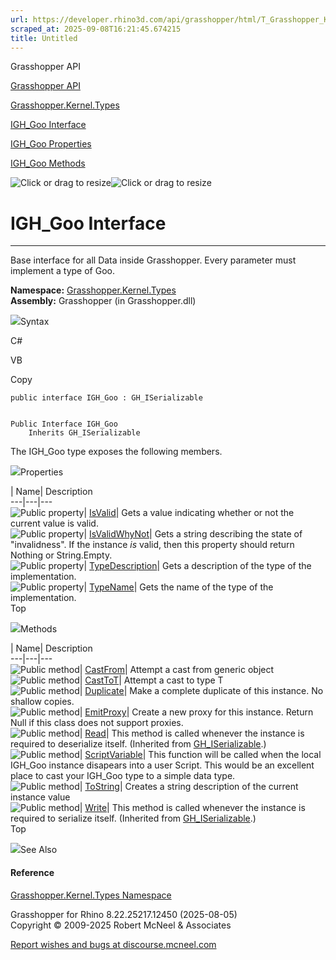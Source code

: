 ```yaml
---
url: https://developer.rhino3d.com/api/grasshopper/html/T_Grasshopper_Kernel_Types_IGH_Goo.htm
scraped_at: 2025-09-08T16:21:45.674215
title: Untitled
---
```


Grasshopper API

[Grasshopper API](../html/723c01da-9986-4db2-8f53-6f3a7494df75.htm
"Grasshopper API")

[Grasshopper.Kernel.Types](../html/N_Grasshopper_Kernel_Types.htm
"Grasshopper.Kernel.Types")

[IGH_Goo Interface](../html/T_Grasshopper_Kernel_Types_IGH_Goo.htm "IGH_Goo
Interface")

[IGH_Goo Properties](../html/Properties_T_Grasshopper_Kernel_Types_IGH_Goo.htm
"IGH_Goo Properties")

[IGH_Goo Methods](../html/Methods_T_Grasshopper_Kernel_Types_IGH_Goo.htm
"IGH_Goo Methods")

![Click or drag to resize](../icons/TocOpen.gif)![Click or drag to
resize](../icons/TocClose.gif)

# IGH_Goo Interface  
  
---  
  
Base interface for all Data inside Grasshopper. Every parameter must implement
a type of Goo.

**Namespace:** [Grasshopper.Kernel.Types](N_Grasshopper_Kernel_Types.htm)  
**Assembly:** Grasshopper (in Grasshopper.dll)

![](../icons/SectionExpanded.png)Syntax

C#

VB

Copy

    
    
    public interface IGH_Goo : GH_ISerializable
    
    
    Public Interface IGH_Goo
    	Inherits GH_ISerializable

The IGH_Goo type exposes the following members.

![](../icons/SectionExpanded.png)Properties

| Name| Description  
---|---|---  
![Public property](../icons/pubproperty.gif)|
[IsValid](P_Grasshopper_Kernel_Types_IGH_Goo_IsValid.htm)|  Gets a value
indicating whether or not the current value is valid.  
![Public property](../icons/pubproperty.gif)|
[IsValidWhyNot](P_Grasshopper_Kernel_Types_IGH_Goo_IsValidWhyNot.htm)|  Gets a
string describing the state of "invalidness". If the instance _is_ valid, then
this property should return Nothing or String.Empty.  
![Public property](../icons/pubproperty.gif)|
[TypeDescription](P_Grasshopper_Kernel_Types_IGH_Goo_TypeDescription.htm)|
Gets a description of the type of the implementation.  
![Public property](../icons/pubproperty.gif)|
[TypeName](P_Grasshopper_Kernel_Types_IGH_Goo_TypeName.htm)|  Gets the name of
the type of the implementation.  
Top

![](../icons/SectionExpanded.png)Methods

| Name| Description  
---|---|---  
![Public method](../icons/pubmethod.gif)|
[CastFrom](M_Grasshopper_Kernel_Types_IGH_Goo_CastFrom.htm)|  Attempt a cast
from generic object  
![Public method](../icons/pubmethod.gif)|
[CastToT](M_Grasshopper_Kernel_Types_IGH_Goo_CastTo__1.htm)|  Attempt a cast
to type T  
![Public method](../icons/pubmethod.gif)|
[Duplicate](M_Grasshopper_Kernel_Types_IGH_Goo_Duplicate.htm)|  Make a
complete duplicate of this instance. No shallow copies.  
![Public method](../icons/pubmethod.gif)|
[EmitProxy](M_Grasshopper_Kernel_Types_IGH_Goo_EmitProxy.htm)|  Create a new
proxy for this instance. Return Null if this class does not support proxies.  
![Public method](../icons/pubmethod.gif)|
[Read](M_GH_IO_GH_ISerializable_Read.htm)|  This method is called whenever the
instance is required to deserialize itself.  (Inherited from
[GH_ISerializable](T_GH_IO_GH_ISerializable.htm).)  
![Public method](../icons/pubmethod.gif)|
[ScriptVariable](M_Grasshopper_Kernel_Types_IGH_Goo_ScriptVariable.htm)|  This
function will be called when the local IGH_Goo instance disapears into a user
Script. This would be an excellent place to cast your IGH_Goo type to a simple
data type.  
![Public method](../icons/pubmethod.gif)|
[ToString](M_Grasshopper_Kernel_Types_IGH_Goo_ToString.htm)|  Creates a string
description of the current instance value  
![Public method](../icons/pubmethod.gif)|
[Write](M_GH_IO_GH_ISerializable_Write.htm)|  This method is called whenever
the instance is required to serialize itself.  (Inherited from
[GH_ISerializable](T_GH_IO_GH_ISerializable.htm).)  
Top

![](../icons/SectionExpanded.png)See Also

#### Reference

[Grasshopper.Kernel.Types Namespace](N_Grasshopper_Kernel_Types.htm)

Grasshopper for Rhino 8.22.25217.12450 (2025-08-05)  
Copyright © 2009-2025 Robert McNeel & Associates

[Report wishes and bugs at
discourse.mcneel.com](https://discourse.mcneel.com/c/grasshopper)

